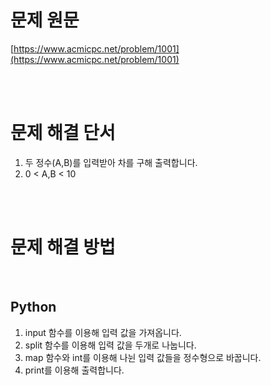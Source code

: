 # 문제 원문

[https://www.acmicpc.net/problem/1001](https://www.acmicpc.net/problem/1001)

<br><br>

# 문제 해결 단서

1. 두 정수(A,B)를 입력받아 차를 구해 출력합니다.
2. 0 < A,B < 10

<br><br>

# 문제 해결 방법

<br>

## Python

1. input 함수를 이용해 입력 값을 가져옵니다.
2. split 함수를 이용해 입력 값을 두개로 나눕니다.
3. map 함수와 int를 이용해 나뉜 입력 값들을 정수형으로 바꿉니다.
4. print를 이용해 출력합니다.
